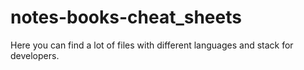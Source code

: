# notes-books-cheat_sheets
Here you can find a lot of files with different languages and stack for developers.
